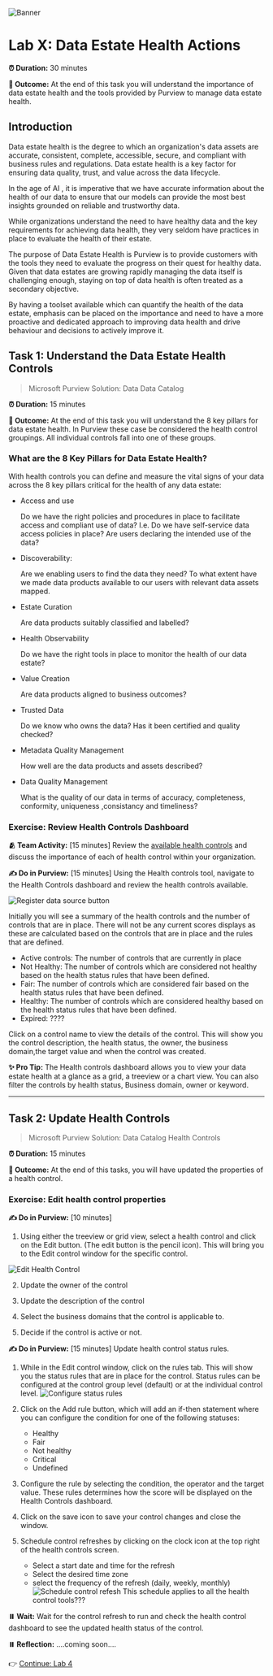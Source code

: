 ![Banner](./assets/banner.png)

# Lab X: Data Estate Health Actions
**⏰ Duration:** 30 minutes

**🎯 Outcome:** At the end of this task you will understand the importance of data estate health and the tools provided by Purview to manage data estate health. 

## Introduction
Data estate health is the degree to which an organization's data assets are accurate, consistent, complete, accessible, secure, and compliant with business rules and regulations. Data estate health is a key factor for ensuring data quality, trust, and value across the data lifecycle. 

In the age of AI , it is imperative that we have accurate information about the health of our data to ensure that our models can provide the most best insights grounded on reliable and trustworthy data. 

While organizations understand the need to have healthy data and the key requirements for achieving data health, they very seldom have practices in place to evaluate the health of their estate. 

The purpose of Data Estate Health is Purview is to provide customers with the tools they need to evaluate the progress on their quest for healthy data.  Given that data estates are growing rapidly managing the data itself is challenging enough, staying on top of data health is often treated as a secondary objective. 

By having a toolset available which can quantify the health of the data estate, emphasis can be placed on the importance and need to have a more proactive and dedicated approach to improving data health and drive behaviour and decisions to actively improve it. 


## Task 1: Understand the Data Estate Health Controls 

> Microsoft Purview Solution: Data Data Catalog 

**⏰ Duration:** 15 minutes

**🎯 Outcome:** At the end of this task you will understand the 8 key pillars for data estate health. In Purview these case be considered the health control groupings. All individual controls fall into one of these groups. 

### What are the 8 Key Pillars for Data Estate Health?
With health controls you can define and measure the vital signs of your data across the 8 key pillars critical for the health of any data estate: 

- Access and use

  Do we have the right policies and procedures in place to facilitate access and compliant use of data? I.e. Do we have self-service data access policies in place? Are users declaring the intended use of the data?
- Discoverability:

  Are we enabling users to find the data they need? To what extent have we made data products available to our users with relevant data assets mapped. 

- Estate Curation 

   Are data products suitably classified and labelled? 

- Health Observability

   Do we have the right tools in place to monitor the health of our data estate?

- Value Creation

  Are data products aligned to business outcomes?

- Trusted Data

   Do we know who owns the data? Has it been certified and quality checked? 


- Metadata Quality Management

   How well are the data products and assets described?
   
- Data Quality Management

   What is the quality of our data in terms of accuracy, completeness, conformity, uniqueness ,consistancy and timeliness?

### Exercise: Review Health Controls Dashboard

**🫂 Team Activity:** [15 minutes] Review the [available health controls](https://learn.microsoft.com/en-us/purview/how-to-health-controls) and discuss the importance of each of health control within your organization.


**✍️ Do in Purview:** [15 minutes] Using the Health controls tool, navigate to the Health Controls dashboard and review the health controls available.

![Register data source button](./assets/health-control-dashboard.png)

Initially you will see a summary of the health controls and the number of controls that are in place. There will not be any current scores displays as these are calculated based on the controls that are in place and the rules that are defined.

- Active controls: The number of controls that are currently in place
- Not Healthy: The number of controls which are considered not healthy based on the health status rules that have been defined.
- Fair: The number of controls which are considered fair based on the health status rules that have been defined.
- Healthy: The number of controls which are considered healthy based on the health status rules that have been defined.
- Expired: ????

Click on a control name to view the details of the control. This will show you the control description, the health status, the owner, the business domain,the target value and when the control was created.


**✨ Pro Tip:** The Health controls dashboard allows you to view your data estate health at a glance as a grid, a treeview or a chart view. You can also filter the controls by health status, Business domain, owner or keyword.

---

## Task 2: Update Health Controls

> Microsoft Purview Solution: Data Catalog Health Controls

**⏰ Duration:** 15 minutes

**🎯 Outcome:** At the end of this tasks, you will have updated the properties of a health control. 

### Exercise: Edit health control properties

**✍️ Do in Purview:**  [10 minutes] 
1. Using either the treeview or grid view, select a health control and click on the Edit button. (The edit button is the pencil icon). This will bring you to the Edit control window for the specific control. 

![Edit Health Control](./assets/edit-health-control.png)

2. Update the owner of the control

3. Update the description of the control

4. Select the business domains that the control is applicable to.

5. Decide if the control is active or not.



**✍️ Do in Purview:** [15 minutes] Update health control status rules.

1. While in the Edit control window, click on the rules tab. This will show you the status rules that are in place for the control. Status rules can be configured at the control group level (default) or at the individual control level.
   ![Configure status rules](./assets/edit-status-rules.png)

2. Click on the Add rule button, which will add an if-then statement  where you can configure the condition for one of the following statuses: 
   - Healthy
   - Fair
   - Not healthy
   - Critical
   - Undefined

3. Configure the rule by selecting the condition, the operator and the target value. These rules determines how the score will be displayed on the Health Controls dashboard.

4. Click on the save icon to save your control changes and close the window.

5. Schedule control refreshes by clicking on the clock icon at the top right of the health controls screen. 
   - Select a start date and time for the refresh
   - Select the desired time zone
   - select the frequency of the refresh (daily, weekly, monthly)
![Schedule control refesh](./assets/schedule-control-refresh.png)
This schedule applies to all the health control tools???

**⏸️ Wait:** Wait for the control refresh to run and check the health control dashboard to see the updated health status of the control.


**⏸️ Reflection:** ....coming soon....

👉 [Continue: Lab 4](./Lab-04.md)
